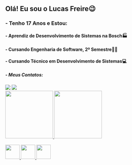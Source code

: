 
<h2>Olá! Eu sou o Lucas Freire😉</h2>
<h3>- Tenho 17 Anos e Estou:</h3>
<h4>- Aprendiz de Desenvolvimento de Sistemas na Bosch🏭</h4>
<h4>- Cursando Engenharia de Software, 2º Semestre👨‍🎓</h4>  
<h4>- Cursando Técnico em Desenvolvimento de Sistemas💻</h4>
<h5>- Meus Contatos: </h5>

<div>        
 <a href= "https://www.linkedin.com/in/lucas-freire-0ba260232/"   target="_blank"><image src="https://img.shields.io/badge/linkedin-%230077B5.svg?style=for-the-badge&logo=linkedin&logoColor=white"></a>
 <a href = "mailto:lucasrodifreire@gmail.com?subject=Olá, Lucas Freire! (from github)"><img src="https://img.shields.io/badge/-Gmail-%23333?style=for-the-badge&logo=gmail&logoColor=white" target="_blank"></a>
</div>
   
<div>
 <a href="https://github.com/LucaFreire">
 <img height="150em" src="https://github-readme-stats.vercel.app/api?username=LucaFreire&theme=blueberry">
 <img height="150em" src="https://github-readme-stats.vercel.app/api/top-langs/?username=LucaFreire&layout=compact&langs_count=168&theme=blueberry"/>
</div>
 
<div style="display: inline_block"><br> 
 <img height="45" img src="https://cdn.jsdelivr.net/gh/devicons/devicon/icons/linux/linux-original.svg" />
 <img height="45" img src="https://cdn.jsdelivr.net/gh/devicons/devicon/icons/python/python-original.svg" />
 <img height="45" img src="https://cdn.jsdelivr.net/gh/devicons/devicon/icons/c/c-original.svg" />      
 
          
</div>
